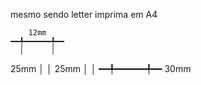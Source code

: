 mesmo sendo letter imprima em A4

        12mm
    ━━╇━━━━━━╇━━
      │      │
25mm  │      │ 25mm
      │      │
    ━━╇━━━━━━╇━━
        30mm
